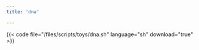 ```yaml
---
title: 'dna'

---
```


{{< code file="/files/scripts/toys/dna.sh" language="sh" download="true" >}}
